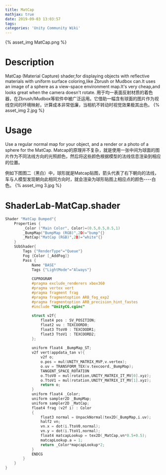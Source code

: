 ```yaml
---
title: MatCap
mathjax: true
date: 2019-09-03 13:03:57
tags:
categories: 'Unity Community Wiki'
---
```

{% asset_img MatCap.png %}
# Description
MatCap (Material Capture) shader,for displaying objects with reflective materials with uniform surface coloring,like Zbrush or Mudbox can.It uses an image of a sphere as a view-space environment map.It's very cheap,and looks great when the camera doesn't rotate.
用于均一表面反射材质的着色器，在Zbrush/Mudbox等软件中被广泛运用。它借助一幅含有球面的图片作为视线空间的环境映射，计算成本非常低廉，当相机不转动时视觉效果极其出色。
{% asset_img 2.jpg %}
# Usage
Use a regular normal map for your object, and a render or a photo of a sphere for the MatCap.
Matcap的原理并不复杂，就是使用一张中间为球面的图片作为不同法线方向的光照颜色，然后将这些颜色根据模型的法线信息渲染到相应的位置。

例如下图图二（黑白）中，球形就是Matcap贴图，箭头代表了右下朝向的法线，车与人模型发现朝向此相同方向时，就会渲染为球形贴图上相应点的颜色----白色。
{% asset_img 3.jpg %}

# ShaderLab-MatCap.shader
```c
Shader "MatCap Bumped"{
    Properties {
        _Color ("Main Color", Color)=(0.5,0.5,0.5,1)
        _BumpMap("BumpMap (RGB)",2D)="bump"{}
        _MatCap("MatCap (RGB)",2D)="white"{}
    }
    SUbShader{
        Tags {"RenderType"="Queue"}
        Fog {Color [_AddFog]}
        Pass {
            Name "BASE"
            Tags {"LightMode"="Always"}
            
            CGPROGRAM
            #pragma exclude_renderers xbox360
            #pragma vertex vert
            #pragma fragment frag
            #pragma fragmentoption ARB_fog_exp2
            #pragma fragmentoption ARB_precision_hint_fastes
            #include "UnityCG.cginc"
            
            struct v2f{
                float4 pos : SV_POSITION;
                float2 vu : TEXCOORD0;
                float3 TtoV0 : TEXCOODR1;
                float3 TtoV1 : TEXCOORD2;
            };
            
            uniform float4 _BumpMap_ST;
            v2f vert(appdata_tan v){
                v2f o;
                o.pos = mul(UNITY_MATRIX_MVP,v.vertex);
                o.uv = TRANSFORM_TEX(v.texcoord,_BumpMap);
                TANGENT_SPACE_ROTATION
                o.TtoV0 = mul(rotation,UNITY_MATRIX_IT_MV[0].xyz);
                o.TtoV1 = mul(rotation,UNITY_MATRIX_IT_MV[1].xyz);
                return o;
            }
            uniform float4 _Color;
            uniform sampler2D _BumpMap;
            uniform sampler2D _MatCap;
            float4 frag (v2f i) : Color
            {
                float3 normal = UnpackNormal(tex2D(_BumpMap,i.uv);
                half2 vn;
                vn.x = dot(i.TtoV0,normal);
                vn.y = dot(i.TtoV1,normal);
                float4 matcapLookup = tex2D(_MatCap,vn*0.5+0.5);
                matcapLookup.a = 1;
                return _Color*mapcapLookup*2;
            }
            ENDCG
        }
    }
}
```
